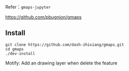 Refer：`gmaps-jupyter`

https://github.com/pbugnion/gmaps

## Install

```
git clone https://github.com/dash-zhixiang/gmaps.git
cd gmaps
./dev-install
```

Motify:
Add an drawing layer when delete the feature
